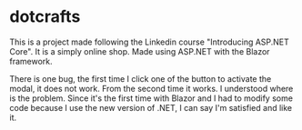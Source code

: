 # dotcrafts
This is a project made following the Linkedin course "Introducing ASP.NET Core".
It is a simply online shop. Made using ASP.NET with the Blazor framework.

There is one bug, the first time I click one of the button to activate the modal, it does not work. From the second time it works. 
I understood where is the problem. Since it's the first time with Blazor and
I had to modify some code because I use the new version of .NET, I can say I'm satisfied and like it.
